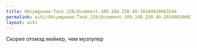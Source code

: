 ```yaml
---
title: Обсуждение:Task 228/@comment-109.168.250.40-20180830003244
permalink: wiki/Обсуждение:Task_228/@comment-109.168.250.40-20180830003244/
layout: wiki
---
```


Скорее отомэд мейкер, чем музпупер
